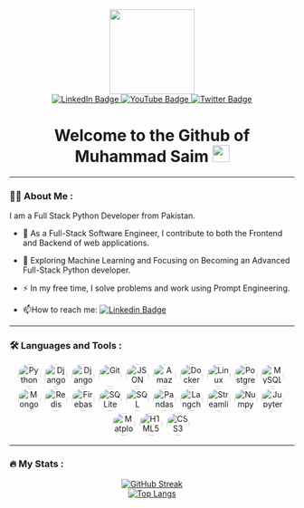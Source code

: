 <div id="header" align="center">
  <img src="https://media.giphy.com/media/M9gbBd9nbDrOTu1Mqx/giphy.gif" width="150"/>
</div>

<div id="badges" align="center">
  <a href="https://www.linkedin.com/in/muhammad-saim-sajid-744078266/">
    <img src="https://img.shields.io/badge/LinkedIn-blue?style=for-the-badge&logo=linkedin&logoColor=white" alt="LinkedIn Badge"/>
  </a>
  <a href="https://www.youtube.com/@MuhammadSaimDev">
    <img src="https://img.shields.io/badge/YouTube-red?style=for-the-badge&logo=youtube&logoColor=white" alt="YouTube Badge"/>
  </a>
  <a href="your-twitter-URL">
    <img src="https://img.shields.io/badge/Twitter-blue?style=for-the-badge&logo=twitter&logoColor=white" alt="Twitter Badge"/>
  </a>
</div>

<div align="center">
  <img src="https://komarev.com/ghpvc/?username=saimsajidirl&style=flat-square&color=blue" alt=""/>
</div>

<h1 align="center">
  Welcome to the Github of Muhammad Saim
  <img src="https://media.giphy.com/media/hvRJCLFzcasrR4ia7z/giphy.gif" width="30px"/>
</h1>

---

### :woman_technologist: About Me :
I am a Full Stack Python Developer from Pakistan.
- :telescope: As a Full-Stack Software Engineer, I contribute to both the Frontend and Backend of web applications.

- :seedling: Exploring Machine Learning and Focusing on Becoming an Advanced Full-Stack Python developer.

- :zap: In my free time, I solve problems and work using Prompt Engineering.

- :mailbox:How to reach me: [![Linkedin Badge](https://img.shields.io/badge/-MuhammadSaim-blue?style=flat&logo=Linkedin&logoColor=white)](https://www.linkedin.com/in/muhammad-saim-sajid-744078266/)
---


### :hammer_and_wrench: Languages and Tools :
<div align="center">
  <img src="https://pbs.twimg.com/media/GZHp08jW8AAkJEE?format=png&name=small" title="Python" alt="Python" width="40" height="40" style="border-radius: 50%; object-fit: cover;"/>&nbsp;
  <img src="https://www.svgrepo.com/show/353657/django-icon.svg" title="Django" alt="Django" width="40" height="40" style="border-radius: 50%; object-fit: cover;"/>&nbsp;
  <img src="https://pbs.twimg.com/media/GZUWwgWWAAAJGtc?format=png&name=900x900" title="Django REST Framework" alt="Django REST Framework" width="40" height="40" style="border-radius: 50%; object-fit: cover;"/>&nbsp;
  <img src="https://logowik.com/content/uploads/images/git6963.jpg" title="Git" alt="Git" width="40" height="40" style="border-radius: 50%; object-fit: cover;"/>&nbsp;
  <img src="https://miro.medium.com/v2/resize:fit:800/1*ulCspc56K_swYE1uuel_TA.png" title="JSON Web Token" alt="JSON Web Token" width="40" height="40" style="border-radius: 50%; object-fit: cover;"/>&nbsp;
  <img src="https://a0.awsstatic.com/libra-css/images/logos/aws_logo_smile_1200x630.png" title="Amazon Web Services" alt="Amazon Web Services" width="40" height="40" style="border-radius: 50%; object-fit: cover;"/>&nbsp;
  <img src="https://encrypted-tbn0.gstatic.com/images?q=tbn:ANd9GcTRS07f6A9NY_5K5Ie-s-P4M1ErApMYC_t9fg&s" title="Docker" alt="Docker" width="40" height="40" style="border-radius: 50%; object-fit: cover;"/>&nbsp;
  <img src="https://opencode.md/wp-content/uploads/2023/08/Top-8-facts-about-Linux-2.jpg" title="Linux" alt="Linux" width="40" height="40" style="border-radius: 50%; object-fit: cover;"/>&nbsp;
  <img src="https://encrypted-tbn0.gstatic.com/images?q=tbn:ANd9GcQ6IXwKzFX5rsC69QTPRId5cffVuNNlvMxEpw&s" title="PostgreSQL" alt="PostgreSQL" width="40" height="40" style="border-radius: 50%; object-fit: cover;"/>&nbsp;
  <img src="https://seeklogo.com/images/M/mysql-logo-B4943FE6DD-seeklogo.com.png" title="MySQL" alt="MySQL" width="40" height="40" style="border-radius: 50%; object-fit: cover;"/>&nbsp;
  <img src="https://pbs.twimg.com/profile_images/1452637606559326217/GFz_P-5e_400x400.png" title="MongoDB" alt="MongoDB" width="40" height="40" style="border-radius: 50%; object-fit: cover;"/>&nbsp;
  <img src="https://pbs.twimg.com/media/GZXnEazWIAApiXH?format=png&name=small" title="Redis" alt="Redis" width="40" height="40" style="border-radius: 50%; object-fit: cover;"/>&nbsp;
  <img src="https://firebase.google.com/static/images/brand-guidelines/logo-vertical.png" title="Firebase" alt="Firebase" width="40" height="40" style="border-radius: 50%; object-fit: cover;"/>&nbsp;
  <img src="https://pbs.twimg.com/media/GZS-z-xXEAAq5j9?format=jpg&name=900x900" title="SQLite" alt="SQLite" width="40" height="40" style="border-radius: 50%; object-fit: cover;"/>&nbsp;
  <img src="https://cdn.prod.website-files.com/61ddd0b42c51f89b7de1e910/6697e5d70e6b50dbe5bbe3dd_6697e36f9a2e61c3f9a3c850_SQL.jpeg" title="SQL" alt="SQL" width="40" height="40" style="border-radius: 50%; object-fit: cover;"/>&nbsp;
  <img src="https://encrypted-tbn0.gstatic.com/images?q=tbn:ANd9GcTCpCB6Du8H6Lrm5WIbDcdW59uqoSiL-eeTlw&s" title="Pandas" alt="Pandas" width="40" height="40" style="border-radius: 50%; object-fit: cover;"/>&nbsp;
  <img src="https://pbs.twimg.com/media/GZUTiP0X0AAW637?format=jpg&name=900x900" title="Langchain" alt="Langchain" width="40" height="40" style="border-radius: 50%; object-fit: cover;"/>&nbsp;
  <img src="https://images.ctfassets.net/23aumh6u8s0i/2Qhstbnq6i34wLoPoAjWoq/9f66f58a22870df0d72a3cbaf77ce5b6/streamlit_hero.jpg" title="Streamlit" alt="Streamlit" width="40" height="40" style="border-radius: 50%; object-fit: cover;"/>&nbsp;
  <img src="https://encrypted-tbn0.gstatic.com/images?q=tbn:ANd9GcQRC2C9EVtvZjW_wQ3f9bEP2Fgla230C3kVYQ&s" title="Numpy" alt="Numpy" width="40" height="40" style="border-radius: 50%; object-fit: cover;"/>&nbsp;
  <img src="https://datascientest.com/en/files/2024/01/jupyter.webp" title="Jupyter" alt="Jupyter" width="40" height="40" style="border-radius: 50%; object-fit: cover;"/>&nbsp;
  <img src="https://pbs.twimg.com/media/GZUTF5aW0AAOVkJ?format=jpg&name=900x900" title="Matplotlib" alt="Matplotlib" width="40" height="40" style="border-radius: 50%; object-fit: cover;"/>&nbsp;
  <img src="https://pbs.twimg.com/media/GZUU9ZVXYAAhPZu?format=jpg&name=900x900" title="HTML5" alt="HTML5" width="40" height="40" style="border-radius: 50%; object-fit: cover;"/>&nbsp;
  <img src="https://pbs.twimg.com/media/GZUVPywXkAECiiB?format=jpg&name=900x900" title="CSS3" alt="CSS3" width="40" height="40" style="border-radius: 50%; object-fit: cover;"/>&nbsp;
</div>



---

### :fire: My Stats :
<div align="center">
  <a href="https://git.io/streak-stats">
    <img src="http://github-readme-streak-stats.herokuapp.com?user=saimsajidirl&theme=dark&background=000000" alt="GitHub Streak"/>
  </a>
  <br/>
  <a href="https://github.com/anuraghazra/github-readme-stats">
    <img src="https://github-readme-stats.vercel.app/api/top-langs/?username=saimsajidirl&layout=compact&theme=vision-friendly-dark" alt="Top Langs"/>
  </a>
</div>
